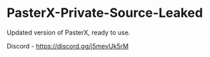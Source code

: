 
# PasterX-Private-Source-Leaked

Updated version of PasterX, ready to use.

Discord - https://discord.gg/j5mevUk5rM
                           